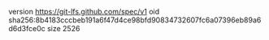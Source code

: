 version https://git-lfs.github.com/spec/v1
oid sha256:8b4183cccbeb191a6f47d4ce98bfd90834732607fc6a07396eb89a6d6d3fce0c
size 2526
